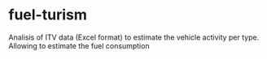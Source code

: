# fuel-turism
Analisis of ITV data (Excel format) to estimate the vehicle activity per type. Allowing to estimate the fuel consumption
